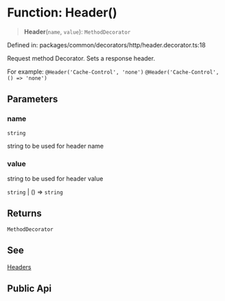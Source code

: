 # Function: Header()

> **Header**(`name`, `value`): `MethodDecorator`

Defined in: packages/common/decorators/http/header.decorator.ts:18

Request method Decorator.  Sets a response header.

For example:
`@Header('Cache-Control', 'none')`
`@Header('Cache-Control', () => 'none')`

## Parameters

### name

`string`

string to be used for header name

### value

string to be used for header value

`string` | () => `string`

## Returns

`MethodDecorator`

## See

[Headers](https://docs.nestjs.com/controllers#headers)

## Public Api
